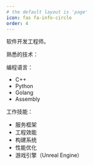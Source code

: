 ```yaml
---
# the default layout is 'page'
icon: fas fa-info-circle
order: 4
---
```

软件开发工程师。

熟悉的技术：

编程语言：

- C++
- Python
- Golang
- Assembly

工作技能：

- 服务框架
- 工程效能
- 构建系统
- 性能优化
- 游戏引擎（Unreal Engine）

<!-- > Add Markdown syntax content to file `_tabs/about.md`{: .filepath } and it will show up on this page.
{: .prompt-tip } -->
